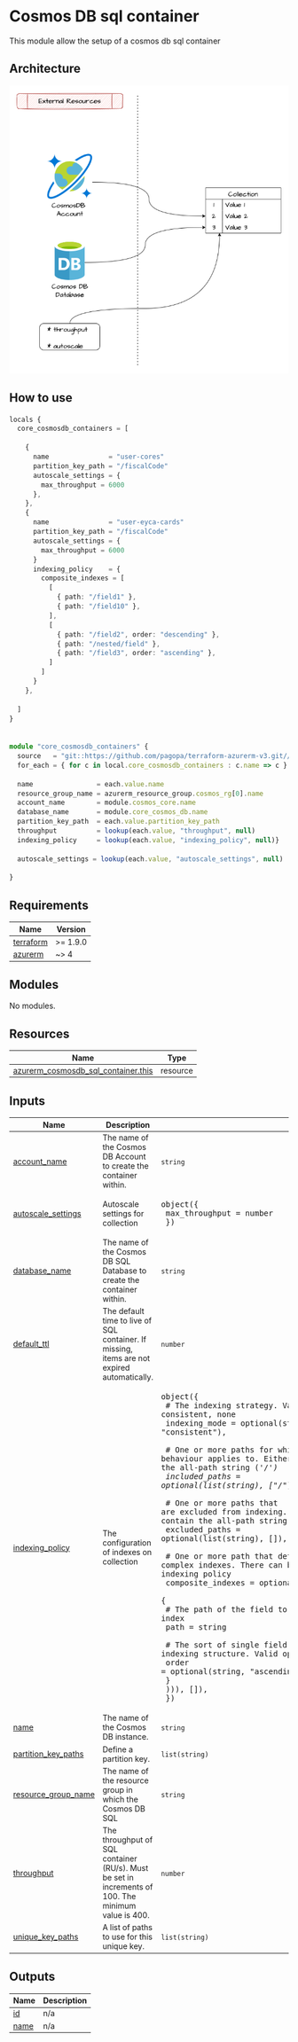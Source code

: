 # Cosmos DB sql container

This module allow the setup of a cosmos db sql container

## Architecture

![This is an image](./docs/module-arch.drawio.png)

## How to use

```ts
locals {
  core_cosmosdb_containers = [

    {
      name               = "user-cores"
      partition_key_path = "/fiscalCode"
      autoscale_settings = {
        max_throughput = 6000
      },
    },
    {
      name               = "user-eyca-cards"
      partition_key_path = "/fiscalCode"
      autoscale_settings = {
        max_throughput = 6000
      }
      indexing_policy    = {
        composite_indexes = [
          [
            { path: "/field1" },
            { path: "/field10" },
          ],
          [
            { path: "/field2", order: "descending" },
            { path: "/nested/field" },
            { path: "/field3", order: "ascending" },
          ]
        ]
      }
    },

  ]
}


module "core_cosmosdb_containers" {
  source   = "git::https://github.com/pagopa/terraform-azurerm-v3.git//cosmosdb_sql_container?ref=v8.8.0"
  for_each = { for c in local.core_cosmosdb_containers : c.name => c }

  name                = each.value.name
  resource_group_name = azurerm_resource_group.cosmos_rg[0].name
  account_name        = module.cosmos_core.name
  database_name       = module.core_cosmos_db.name
  partition_key_path  = each.value.partition_key_path
  throughput          = lookup(each.value, "throughput", null)
  indexing_policy     = lookup(each.value, "indexing_policy", null)}

  autoscale_settings = lookup(each.value, "autoscale_settings", null)

}

```

<!-- markdownlint-disable -->
<!-- BEGIN_TF_DOCS -->
## Requirements

| Name | Version |
|------|---------|
| <a name="requirement_terraform"></a> [terraform](#requirement\_terraform) | >= 1.9.0 |
| <a name="requirement_azurerm"></a> [azurerm](#requirement\_azurerm) | ~> 4 |

## Modules

No modules.

## Resources

| Name | Type |
|------|------|
| [azurerm_cosmosdb_sql_container.this](https://registry.terraform.io/providers/hashicorp/azurerm/latest/docs/resources/cosmosdb_sql_container) | resource |

## Inputs

| Name | Description | Type | Default | Required |
|------|-------------|------|---------|:--------:|
| <a name="input_account_name"></a> [account\_name](#input\_account\_name) | The name of the Cosmos DB Account to create the container within. | `string` | n/a | yes |
| <a name="input_autoscale_settings"></a> [autoscale\_settings](#input\_autoscale\_settings) | Autoscale settings for collection | <pre>object({<br/>    max_throughput = number<br/>  })</pre> | `null` | no |
| <a name="input_database_name"></a> [database\_name](#input\_database\_name) | The name of the Cosmos DB SQL Database to create the container within. | `string` | n/a | yes |
| <a name="input_default_ttl"></a> [default\_ttl](#input\_default\_ttl) | The default time to live of SQL container. If missing, items are not expired automatically. | `number` | `null` | no |
| <a name="input_indexing_policy"></a> [indexing\_policy](#input\_indexing\_policy) | The configuration of indexes on collection | <pre>object({<br/>    # The indexing strategy. Valid options are: consistent, none<br/>    indexing_mode = optional(string, "consistent"),<br/><br/>    # One or more paths for which the indexing behaviour applies to. Either included_path or excluded_path must contain the all-path string ('/*')<br/>    included_paths = optional(list(string), ["/*"]),<br/><br/>    # One or more paths that are excluded from indexing. Either included_path or excluded_path must contain the all-path string ('/*')<br/>    excluded_paths = optional(list(string), []),<br/><br/>    # One or more path that define complex indexes. There can be multiple composite indexes on same indexing policy<br/>    composite_indexes = optional(list(list(object(<br/>      {<br/>        # The path of the field to be included in the composite index<br/>        path = string<br/><br/>        # The sort of single field in indexing structure. Valid options are: ascending, descending<br/>        order = optional(string, "ascending")<br/>      }<br/>    ))), []),<br/>  })</pre> | `null` | no |
| <a name="input_name"></a> [name](#input\_name) | The name of the Cosmos DB instance. | `string` | n/a | yes |
| <a name="input_partition_key_paths"></a> [partition\_key\_paths](#input\_partition\_key\_paths) | Define a partition key. | `list(string)` | `null` | no |
| <a name="input_resource_group_name"></a> [resource\_group\_name](#input\_resource\_group\_name) | The name of the resource group in which the Cosmos DB SQL | `string` | n/a | yes |
| <a name="input_throughput"></a> [throughput](#input\_throughput) | The throughput of SQL container (RU/s). Must be set in increments of 100. The minimum value is 400. | `number` | `null` | no |
| <a name="input_unique_key_paths"></a> [unique\_key\_paths](#input\_unique\_key\_paths) | A list of paths to use for this unique key. | `list(string)` | `[]` | no |

## Outputs

| Name | Description |
|------|-------------|
| <a name="output_id"></a> [id](#output\_id) | n/a |
| <a name="output_name"></a> [name](#output\_name) | n/a |
<!-- END_TF_DOCS -->
